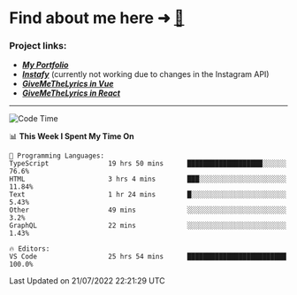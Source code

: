 # Find about me here ➜ [🧑](https://pauabella.dev)

### Project links:
- ***[My Portfolio](https://pauabella.dev)***
- ***[Instafy](https://instafy.me)*** (currently not working due to changes in the Instagram API)
- ***[GiveMeTheLyrics in Vue](https://lyrics.pauabella.dev)***
- ***[GiveMeTheLyrics in React](https://pauabella.dev/GiveMeTheLyrics)***

---
<!--START_SECTION:waka-->
![Code Time](http://img.shields.io/badge/Code%20Time-0%20secs-blue)

📊 **This Week I Spent My Time On** 

```text
💬 Programming Languages: 
TypeScript               19 hrs 50 mins      ███████████████████░░░░░░   76.6% 
HTML                     3 hrs 4 mins        ███░░░░░░░░░░░░░░░░░░░░░░   11.84% 
Text                     1 hr 24 mins        █░░░░░░░░░░░░░░░░░░░░░░░░   5.43% 
Other                    49 mins             ░░░░░░░░░░░░░░░░░░░░░░░░░   3.2% 
GraphQL                  22 mins             ░░░░░░░░░░░░░░░░░░░░░░░░░   1.43%

🔥 Editors: 
VS Code                  25 hrs 54 mins      █████████████████████████   100.0%

```


 Last Updated on 21/07/2022 22:21:29 UTC
<!--END_SECTION:waka-->
